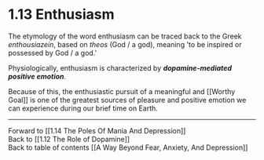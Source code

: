 # 1.13 Enthusiasm

The etymology of the word enthusiasm can be traced back to the Greek _enthousiazein_, based on _theos_ (God / a god), meaning 'to be inspired or possessed by God / a god.'

Physiologically, enthusiasm is characterized by ***dopamine-mediated positive emotion***.

Because of this, the enthusiastic pursuit of a meaningful and [[Worthy Goal]] is one of the greatest sources of pleasure and positive emotion we can experience during our brief time on Earth. 

___

Forward to [[1.14 The Poles Of Mania And Depression]]            
Back to [[1.12 The Role of Dopamine]]         
Back to table of contents [[A Way Beyond Fear, Anxiety, And Depression]]    
